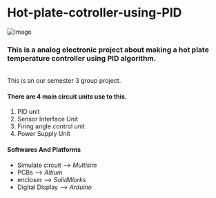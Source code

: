 # Hot-plate-cotroller-using-PID
![image](https://github.com/GishanDaminduDK/Hot-plate-cotroller-using-PID/assets/124694898/fffd2bac-96b7-4fa2-b6e4-971f837fcb4b)

<h3>This is  a analog electronic project about making a hot plate temperature controller using PID algorithm.  </h3>
<br>This is an our semester 3 group project.<br>
<h4> There are 4 main circuit units use to this. </h4>

<ol>
 <li>PID unit  </li>
  
 <li>Sensor Interface Unit </li>
  
 <li>Firing angle control unit  </li>
  
 <li>Power Supply Unit  </li>
  
 </ol>
 


<h4>Softwares And Platforms</h4>
<ul>

<li>Simulate circuit --> <i>Multisim</i> </li>
<li>PCBs --> <i>Altium  </i> </li>
<li>encloser --> <i> SolidWorks </i>  </li>
<li>Digital Display --> <i> Arduino  </i> </li>


</ul>

